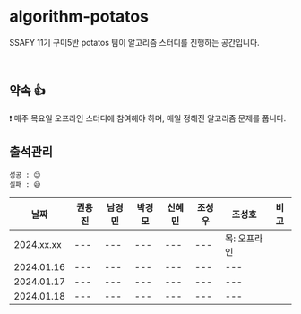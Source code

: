 # algorithm-potatos
SSAFY 11기 구미5반 potatos 팀이 알고리즘 스터디를 진행하는 공간입니다.

<br/>

## 약속 👍
❗ 매주 목요일 오프라인 스터디에 참여해야 하며, 매일 정해진 알고리즘 문제를 풉니다. <br/>

## 출석관리
```
성공 : 😊
실패 : 😅
```

|날짜|권용진|남경민|박경모|신혜민|조성우|조성호|비고|
|------|---|---|---|---|---|---|---|
|2024.xx.xx|---|---|---|---|---|목: 오프라인|
|2024.01.16|---|---|---|---|---|---|
|2024.01.17|---|---|---|---|---|---|
|2024.01.18|---|---|---|---|---|---|
